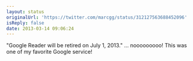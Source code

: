 ```yaml
---
layout: status
originalUrl: 'https://twitter.com/marcgg/status/312127563688452096'
isReply: false
date: 2013-03-14 09:06:24
---
```


"Google Reader will be retired on July 1, 2013." … nooooooooo! This was one of my favorite Google service!
